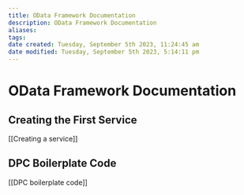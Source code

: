 ```yaml
---
title: OData Framework Documentation
description: OData Framework Documentation
aliases: 
tags: 
date created: Tuesday, September 5th 2023, 11:24:45 am
date modified: Tuesday, September 5th 2023, 5:14:11 pm
---
```

# OData Framework Documentation

## Creating the First Service

[[Creating a service]]

## DPC Boilerplate Code

[[DPC boilerplate code]]
